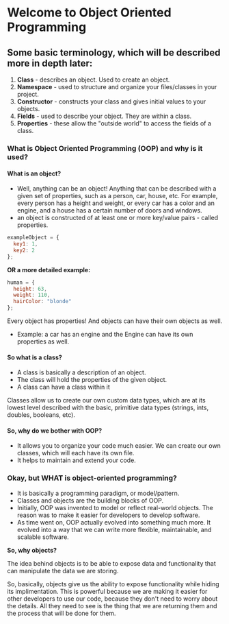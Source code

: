 # Welcome to Object Oriented Programming

## Some basic terminology, which will be described more in depth later:

1. **Class** - describes an object. Used to create an object.
2. **Namespace** - used to structure and organize your files/classes in your project.
3. **Constructor** - constructs your class and gives initial values to your objects.
4. **Fields** - used to describe your object. They are within a class.
5. **Properties** - these allow the "outside world" to access the fields of a class.

### What is Object Oriented Programming (OOP) and why is it used?

#### What is an object?

- Well, anything can be an object! Anything that can be described with a given set of properties, such as a person, car, house, etc. For example, every person has a height and weight, or every car has a color and an engine, and a house has a certain number of doors and windows.
- an object is constructed of at least one or more key/value pairs - called properties.

```js
exampleObject = {
  key1: 1,
  key2: 2
};
```

**OR a more detailed example:**

```js
human = {
  height: 63,
  weight: 110,
  hairColor: "blonde"
};
```

Every object has properties!
And objects can have their own objects as well.

- Example: a car has an engine and the Engine can have its own properties as well.

#### So what is a class?

- A class is basically a description of an object.
- The class will hold the properties of the given object.
- A class can have a class within it

Classes allow us to create our own custom data types, which are at its lowest level described with the basic, primitive data types (strings, ints, doubles, booleans, etc).

#### So, why do we bother with OOP?

- It allows you to organize your code much easier. We can create our own classes, which will each have its own file.
- It helps to maintain and extend your code.

### Okay, but WHAT is object-oriented programming?

- It is basically a programming paradigm, or model/pattern.
- Classes and objects are the building blocks of OOP.
- Initially, OOP was invented to model or reflect real-world objects. The reason was to make it easier for developers to develop software.
- As time went on, OOP actually evolved into something much more. It evolved into a way that we can write more flexible, maintainable, and scalable software.

**So, why objects?**

The idea behind objects is to be able to expose data and functionality that can manipulate the data we are storing.

So, basically, objects give us the ability to expose functionality while hiding its implimentation. This is powerful because we are making it easier for other developers to use our code, because they don't need to worry about the details. All they need to see is the thing that we are returning them and the process that will be done for them.
